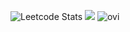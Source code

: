 ![Leetcode Stats](https://leetcard.jacoblin.cool/Chuuf_Master?ext=heatmap) <!--https://github.com/JacobLinCool/LeetCode-Stats-Card-->
<img src="https://github-profile-trophy.vercel.app/?username=ChuufMaster&no-bg=true" />
<img src="https://github-readme-stats.vercel.app/api/top-langs?username=ChuufMaster&show_icons=true&locale=en&layout=compact" alt="ovi" />
<!--
**ChuufMaster/ChuufMaster** is a ✨ _special_ ✨ repository because its `README.md` (this file) appears on your GitHub profile.

Here are some ideas to get you started:

- 🔭 I’m currently working on ...
- 🌱 I’m currently learning ...
- 👯 I’m looking to collaborate on ...
- 🤔 I’m looking for help with ...
- 💬 Ask me about ...
- 📫 How to reach me: ...
- 😄 Pronouns: ...
- ⚡ Fun fact: ...
-->
